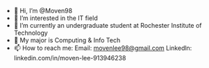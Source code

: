 - 👋 Hi, I’m @Moven98
- 👀 I’m interested in the IT field
- 🌱 I’m currently an undergraduate student at Rochester Institute of Technology
- 💞️ My major is Computing & Info Tech 
- 📫 How to reach me: 
     Email: movenlee98@gmail.com
     Linkedln: linkedin.com/in/moven-lee-913946238
     

<!---
Moven98/Moven98 is a ✨ special ✨ repository because its `README.md` (this file) appears on your GitHub profile.
You can click the Preview link to take a look at your changes.
--->
